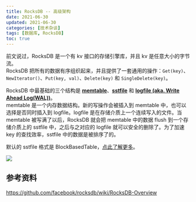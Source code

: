 ```yaml
---
title: RocksDB -- 高级架构
date: 2021-06-30
updated: 2021-06-30
categories: [技术杂谈]
tags: [数据库, RocksDB]
toc: true
---
```






前文说过，RocksDB 是一个有 kv 接口的存储引擎库，并且 kv 是任意大小的字节流。  
RocksDB 把所有的数据有序组织起来，并且提供了一套通用的操作：`Get(key)`、`NewIterator()`、`Put(key, val)`、`Delete(key)` 和 `SingleDelete(key)`。

RocksDB 中最基础的三个结构是 **[memtable](https://github.com/facebook/rocksdb/wiki/MemTable)**、**[sstfile](https://github.com/facebook/rocksdb/wiki/Rocksdb-BlockBasedTable-Format)** 和 **[logfile (aka. Write Ahead Log(WAL))](https://github.com/facebook/rocksdb/wiki/Write-Ahead-Log)**。  
memtable 是一个内存数据结构。新的写操作会被插入到 memtable 中，也可以选择是否同时插入到 logfile。logfile 是在存储介质上一个连续写入的文件。当 memtable 被写满了以后，RocksDB 就会把 memtable 中的数据 flush 到一个存储介质上的 sstfile 中，之后与之对应的 logfile 就可以安全的删除了。为了加速 key 的查找效率，sstfile 中的数据是被排序了的。

<!--more-->

默认的 sstfile 格式是 BlockBasedTable，[点此了解更多](https://gukaifeng.me/2021/05/19/RocksDB-BlockBasedTable-%E5%88%86%E6%9E%90/)。

![](/posts/rocksdb-gao-ji-jia-gou/RocksDB--gao-ji-jia-gou_1.png)


## 参考资料

https://github.com/facebook/rocksdb/wiki/RocksDB-Overview
